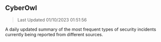 ## CyberOwl 
> Last Updated 01/10/2023 01:51:56 


A daily updated summary of the most frequent types of security incidents currently being reported from different sources.

